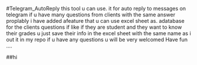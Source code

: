 #Telegram_AutoReply
 this tool u can use. it for auto reply to messages on telegram if u have many questions from clients with the same answer proplably i have added afeature that u can use excel sheet as. adatabase for the clients questions if like if they are student and they want to know their grades u just save their info in the excel sheet with the 
 same name as i out it in my repo if u have any questions u will be very welcomed Have fun ....

##hi
